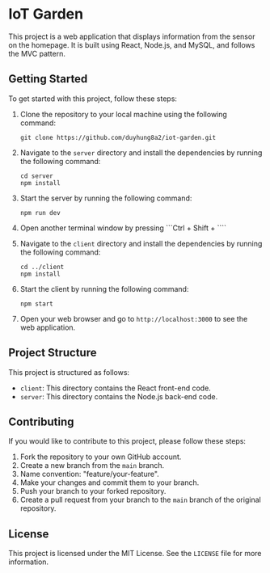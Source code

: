 # IoT Garden

This project is a web application that displays information from the sensor on the homepage. It is built using React, Node.js, and MySQL, and follows the MVC pattern.

## Getting Started

To get started with this project, follow these steps:

1. Clone the repository to your local machine using the following command:

   ```
   git clone https://github.com/duyhung8a2/iot-garden.git
   ```

2. Navigate to the `server` directory and install the dependencies by running the following command:

   ```
   cd server
   npm install
   ```

3. Start the server by running the following command:

   ```
   npm run dev
   ```

4. Open another terminal window by pressing ```Ctrl + Shift + \````

5. Navigate to the `client` directory and install the dependencies by running the following command:

   ```
   cd ../client
   npm install
   ```

6. Start the client by running the following command:

   ```
   npm start
   ```

7. Open your web browser and go to `http://localhost:3000` to see the web application.

## Project Structure

This project is structured as follows:

- `client`: This directory contains the React front-end code.
- `server`: This directory contains the Node.js back-end code.

## Contributing

If you would like to contribute to this project, please follow these steps:

1. Fork the repository to your own GitHub account.
2. Create a new branch from the `main` branch.
3. Name convention: "feature/your-feature".
4. Make your changes and commit them to your branch.
5. Push your branch to your forked repository.
6. Create a pull request from your branch to the `main` branch of the original repository.

## License

This project is licensed under the MIT License. See the `LICENSE` file for more information.
